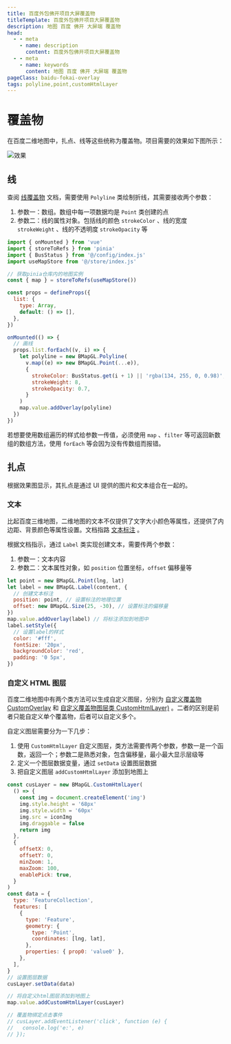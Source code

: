 ```yaml
---
title: 百度外包佛开项目大屏覆盖物
titleTemplate: 百度外包佛开项目大屏覆盖物
description: 地图 百度 佛开 大屏端 覆盖物
head:
  - - meta
    - name: description
      content: 百度外包佛开项目大屏覆盖物
  - - meta
    - name: keywords
      content: 地图 百度 佛开 大屏端 覆盖物
pageClass: baidu-fokai-overlay
tags: polyline,point,customHtmlLayer
---
```


# 覆盖物

在百度二维地图中，扎点、线等这些统称为覆盖物。项目需要的效果如下图所示：

![效果](https://pic.imgdb.cn/item/65fa859f9f345e8d03e05bf8.png)

## 线

查阅 [线覆盖物](https://lbs.baidu.com/index.php?title=jspopularGL/guide/addOverlay) 文档，需要使用 `Polyline` 类绘制折线，其需要接收两个参数：

1. 参数一：数组。数组中每一项数据均是 `Point` 类创建的点
2. 参数二：线的属性对象。包括线的颜色 `strokeColor` 、线的宽度 `strokeWeight` 、线的不透明度 `strokeOpacity` 等

```js
import { onMounted } from 'vue'
import { storeToRefs } from 'pinia'
import { BusStatus } from '@/config/index.js'
import useMapStore from '@/store/index.js'

// 获取pinia仓库内的地图实例
const { map } = storeToRefs(useMapStore())

const props = defineProps({
  list: {
    type: Array,
    default: () => [],
  },
})

onMounted(() => {
  // 画线
  props.list.forEach((v, i) => {
    let polyline = new BMapGL.Polyline(
      v.map((e) => new BMapGL.Point(...e)),
      {
        strokeColor: BusStatus.get(i + 1) || 'rgba(134, 255, 0, 0.98)',
        strokeWeight: 8,
        strokeOpacity: 0.7,
      }
    )
    map.value.addOverlay(polyline)
  })
})
```

若想要使用数组遍历的样式给参数一传值，必须使用 `map` 、`filter` 等可返回新数组的数组方法，使用 `forEach` 等会因为没有传数组而报错。

## 扎点

根据效果图显示，其扎点是通过 UI 提供的图片和文本组合在一起的。

### 文本

比起百度三维地图，二维地图的文本不仅提供了文字大小颜色等属性，还提供了内边距、背景颜色等属性设置。文档指路 [文本标注](https://lbs.baidu.com/index.php?title=jspopularGL/guide/label) 。

根据文档指示，通过 `Label` 类实现创建文本，需要传两个参数：

1. 参数一：文本内容
2. 参数二：文本属性对象，如 `position` 位置坐标，`offset` 偏移量等

```js
let point = new BMapGL.Point(lng, lat)
let label = new BMapGL.Label(content, {
  // 创建文本标注
  position: point, // 设置标注的地理位置
  offset: new BMapGL.Size(25, -30), // 设置标注的偏移量
})
map.value.addOverlay(label) // 将标注添加到地图中
label.setStyle({
  // 设置label的样式
  color: '#fff',
  fontSize: '20px',
  backgroundColor: 'red',
  padding: '0 5px',
})
```

### 自定义 HTML 图层

百度二维地图中有两个类方法可以生成自定义<word text="HTML" />图层，分别为 [自定义覆盖物 CustomOverlay](https://lbsyun.baidu.com/jsdemo.htm#customoverlay-canvas) 和 [自定义覆盖物图层类 CustomHtmlLayer)](https://lbs.baidu.com/index.php?title=jspopularGL/guide/CustomhtmlLayer) 。二者的区别是前者只能自定义单个覆盖物，后者可以自定义多个。

自定义<word text="HTML" />图层需要分为一下几步：

1. 使用 `CustomHtmlLayer` 自定义图层，类方法需要传两个参数，参数一是一个函数，返回一个<word text="DOM" />；参数二是熟悉对象，包含偏移量，最小最大显示层级等
2. 定义一个图层数据变量，通过 `setData` 设置图层数据
3. 把自定义<word text="HTML" />图层 `addCustomHtmlLayer` 添加到地图上

```js
const cusLayer = new BMapGL.CustomHtmlLayer(
  () => {
    const img = document.createElement('img')
    img.style.height = '68px'
    img.style.width = '60px'
    img.src = iconImg
    img.draggable = false
    return img
  },
  {
    offsetX: 0,
    offsetY: 0,
    minZoom: 1,
    maxZoom: 100,
    enablePick: true,
  }
)
const data = {
  type: 'FeatureCollection',
  features: [
    {
      type: 'Feature',
      geometry: {
        type: 'Point',
        coordinates: [lng, lat],
      },
      properties: { prop0: 'value0' },
    },
  ],
}
// 设置图层数据
cusLayer.setData(data)

// 将自定义html图层添加到地图上
map.value.addCustomHtmlLayer(cusLayer)

// 覆盖物绑定点击事件
// cusLayer.addEventListener('click', function (e) {
//   console.log('e:', e)
// });
```
